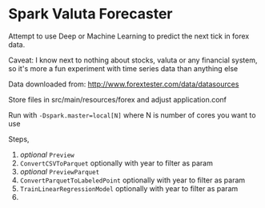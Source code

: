 Spark Valuta Forecaster
=====

Attempt to use Deep or Machine Learning to predict the next tick in forex data.

Caveat: I know next to nothing about stocks, valuta or any financial system, so it's more a fun experiment with time series data than anything else

Data downloaded from:
http://www.forextester.com/data/datasources

Store files in src/main/resources/forex and adjust application.conf


Run with `-Dspark.master=local[N]` where N is number of cores you want to use

Steps,
1. *optional* `Preview`
2. `ConvertCSVToParquet` optionally with year to filter as param
3. *optional* `PreviewParquet`
4. `ConvertParquetToLabeledPoint` optionally with year to filter as param
5. `TrainLinearRegressionModel` optionally with year to filter as param
6.